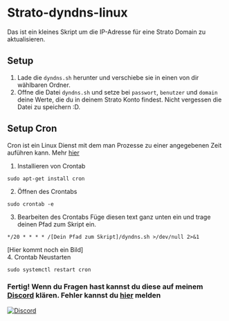 # Strato-dyndns-linux
Das ist ein kleines Skript um die IP-Adresse für eine Strato Domain zu aktualisieren.
<br>
## Setup
1. Lade die `dyndns.sh` herunter und verschiebe sie in einen von dir wählbaren Ordner.
2. Offne die Datei `dyndns.sh` und setze bei `passwort`, `benutzer` und `domain` deine Werte, die du in deinem Strato Konto findest. Nicht vergessen die Datei zu speichern :D.
## Setup Cron
Cron ist ein Linux Dienst mit dem man Prozesse zu einer angegebenen Zeit auführen kann. Mehr [hier](https://de.wikipedia.org/wiki/Cron)
1. Installieren von Crontab
``` shell
sudo apt-get install cron 
```
2. Öffnen des Crontabs
``` shell
sudo crontab -e
```
3. Bearbeiten des Crontabs
Füge diesen text ganz unten ein und trage deinen Pfad zum Skript ein.
```
*/20 * * * * /[Dein Pfad zum Skript]/dyndns.sh >/dev/null 2>&1
```
[Hier kommt noch ein Bild] <br>
4. Crontab Neustarten
``` shell
sudo systemctl restart cron
```
### Fertig! Wenn du Fragen hast kannst du diese auf meinem [Discord](https://discord.gg/s9tD46Fwh8) klären. Fehler kannst du [hier](https://github.com/jonnytutorials/Strato-dyndns-linux/issues/new) melden
[![Discord](https://discordapp.com/api/guilds/743062575775875143/embed.png?style=shield)](https://discord.gg/s9tD46Fwh8)
